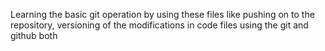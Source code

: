 Learning the basic git operation by using these files like pushing on to the repository, versioning of the modifications in code files
using the git and github both
